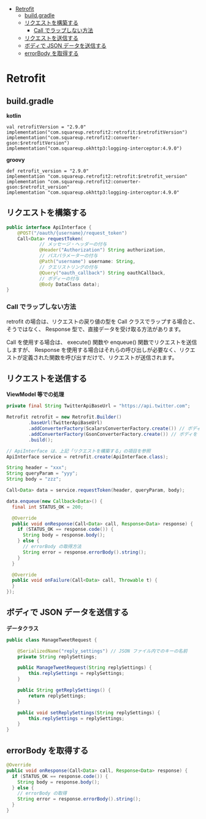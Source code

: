 <!-- TOC START min:1 max:3 link:true asterisk:false update:true -->
- [Retrofit](#retrofit)
  - [build.gradle](#buildgradle)
  - [リクエストを構築する](#リクエストを構築する)
    - [Call でラップしない方法](#call-でラップしない方法)
  - [リクエストを送信する](#リクエストを送信する)
  - [ボディで JSON データを送信する](#ボディで-json-データを送信する)
  - [errorBody を取得する](#errorbody-を取得する)
<!-- TOC END -->


# Retrofit

## build.gradle

**kotlin**

```
val retrofitVersion = "2.9.0"
implementation("com.squareup.retrofit2:retrofit:$retrofitVersion")
implementation("com.squareup.retrofit2:converter-gson:$retrofitVersion")
implementation("com.squareup.okhttp3:logging-interceptor:4.9.0")
```

**groovy**

```
def retrofit_version = "2.9.0"
implementation "com.squareup.retrofit2:retrofit:$retrofit_version"
implementation "com.squareup.retrofit2:converter-gson:$retrofit_version"
implementation "com.squareup.okhttp3:logging-interceptor:4.9.0"
```


## リクエストを構築する

```java
public interface ApiInterface {
    @POST("/oauth/{username}/request_token")
    Call<Data> requestToken(
            // メッセージ・ヘッダーの付与
            @Header("Authorization") String authorization,
            // パスパラメーターの付与
            @Path("username") username: String,
            // クエリストリングの付与
            @Query("oauth_callback") String oauthCallback,
            // ボディーの付与
            @Body DataClass data);
}
```


### Call でラップしない方法

retrofit の場合は、リクエストの戻り値の型を Call クラスでラップする場合と、そうではなく、 Response 型で、直接データを受け取る方法があります。

Call を使用する場合は、 execute() 関数や enqueue() 関数でリクエストを送信しますが、 Response を使用する場合はそれらの呼び出しが必要なく、リクエストが定義された関数を呼び出すだけで、リクエストが送信されます。


## リクエストを送信する

**ViewModel 等での処理**

```java
private final String TwitterApiBaseUrl = "https://api.twitter.com";

Retrofit retrofit = new Retrofit.Builder()
        .baseUrl(TwitterApiBaseUrl)
        .addConverterFactory(ScalarsConverterFactory.create()) // ボディを String 型で扱う場合
        .addConverterFactory(GsonConverterFactory.create()) // ボディを JSON フォーマットで扱う場合
        .build();

// ApiInterface は、上記「リクエストを構築する」の項目を参照
ApiInterface service = retrofit.create(ApiInterface.class);

String header = "xxx";
String queryParam = "yyy";
String body = "zzz";

Call<Data> data = service.requestToken(header, queryParam, body);

data.enqueue(new Callback<Data>() {
  final int STATUS_OK = 200;

  @Override
  public void onResponse(Call<Data> call, Response<Data> response) {
    if (STATUS_OK == response.code()) {
      String body = response.body();
    } else {
      // errorBody の取得方法
      String error = response.errorBody().string();
    }
  }

  @Override
  public void onFailure(Call<Data> call, Throwable t) {
  }
});
```


## ボディで JSON データを送信する

**データクラス**

```java
public class ManageTweetRequest {

    @SerializedName("reply_settings") // JSON ファイル内でのキーの名前
    private String replySettings;

    public ManageTweetRequest(String replySettings) {
        this.replySettings = replySettings;
    }

    public String getReplySettings() {
        return replySettings;
    }

    public void setReplySettings(String replySettings) {
        this.replySettings = replySettings;
    }
}
```


## errorBody を取得する

```java
@Override
public void onResponse(Call<Data> call, Response<Data> response) {
  if (STATUS_OK == response.code()) {
    String body = response.body();
  } else {
    // errorBody の取得
    String error = response.errorBody().string();
  }
}
```
